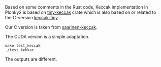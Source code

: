 Based on some comments in the Rust code, Keccak implementation in Plonky2 is based on [tiny-keccak](https://docs.rs/tiny-keccak/latest/tiny_keccak/) crate which is also based on or related to the C-version [keccak-tiny](https://github.com/coruus/keccak-tiny).

Our C version is taken from [saarinen-keccak](https://github.com/coruus/saarinen-keccak/blob/master/readable_keccak/keccak.c).

The CUDA version is a simple adaptation.

```
make test_keccak
./test_kekkac
```

The outputs are different.